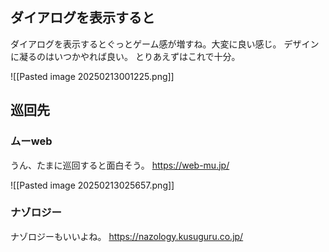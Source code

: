 ## ダイアログを表示すると

ダイアログを表示するとぐっとゲーム感が増すね。大変に良い感じ。
デザインに凝るのはいつかやれば良い。
とりあえずはこれで十分。

![[Pasted image 20250213001225.png]]

## 巡回先

### ムーweb
うん、たまに巡回すると面白そう。
https://web-mu.jp/

![[Pasted image 20250213025657.png]]

### ナゾロジー
ナゾロジーもいいよね。
https://nazology.kusuguru.co.jp/

